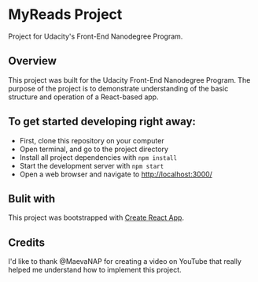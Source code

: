 # MyReads Project

Project for Udacity's Front-End Nanodegree Program.

## Overview

This project was built for the Udacity Front-End Nanodegree Program. The purpose of the project is to demonstrate understanding of the basic structure and operation of a React-based app.



## To get started developing right away:

* First, clone this repository on your computer
* Open terminal, and go to the project directory 
* Install all project dependencies with `npm install`
* Start the development server with `npm start`
* Open a web browser and navigate to [http://localhost:3000/](http://localhost:3000/)

 
 ## Bulit with

This project was bootstrapped with [Create React App](https://github.com/facebookincubator/create-react-app).

## Credits

 I'd like to thank @MaevaNAP for creating a video on YouTube that really helped me understand how to implement this project.

